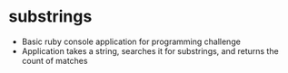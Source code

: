# substrings
- Basic ruby console application for programming challenge
- Application takes a string, searches it for substrings, and returns the count of matches
